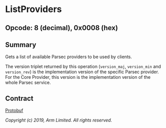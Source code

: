 # ListProviders

## Opcode: 8 (decimal), 0x0008 (hex)

## Summary

Gets a list of available Parsec providers to be used by clients.

The version triplet returned by this operation (`version_maj`, `version_min` and `version_rev`) is
the implementation version of the specific Parsec provider. For the Core Provider, this version is
the implementation version of the whole Parsec service.

## Contract

[Protobuf](https://github.com/parallaxsecond/parsec-operations/blob/master/protobuf/list_providers.proto)

*Copyright (c) 2019, Arm Limited. All rights reserved.*
